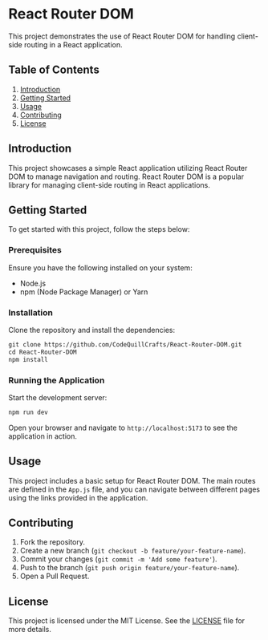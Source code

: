 # React Router DOM

This project demonstrates the use of React Router DOM for handling client-side routing in a React application.

## Table of Contents

1. [Introduction](#introduction)
2. [Getting Started](#getting-started)
3. [Usage](#usage)
4. [Contributing](#contributing)
5. [License](#license)

## Introduction

This project showcases a simple React application utilizing React Router DOM to manage navigation and routing. React Router DOM is a popular library for managing client-side routing in React applications.

## Getting Started

To get started with this project, follow the steps below:

### Prerequisites

Ensure you have the following installed on your system:

- Node.js
- npm (Node Package Manager) or Yarn

### Installation

Clone the repository and install the dependencies:

```md
git clone https://github.com/CodeQuillCrafts/React-Router-DOM.git
cd React-Router-DOM
npm install
```

### Running the Application

Start the development server:

```md
npm run dev
```

Open your browser and navigate to `http://localhost:5173` to see the application in action.

## Usage

This project includes a basic setup for React Router DOM. The main routes are defined in the `App.js` file, and you can navigate between different pages using the links provided in the application.

## Contributing

1. Fork the repository.
2. Create a new branch (`git checkout -b feature/your-feature-name`).
3. Commit your changes (`git commit -m 'Add some feature'`).
4. Push to the branch (`git push origin feature/your-feature-name`).
5. Open a Pull Request.

## License

This project is licensed under the MIT License. See the [LICENSE](LICENSE) file for more details.